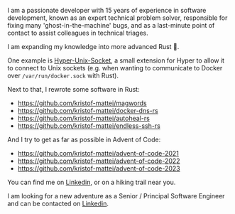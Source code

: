 I am a passionate developer with 15 years of experience in software development, known as an expert technical problem solver, responsible for fixing many 'ghost-in-the-machine' bugs, and as a last-minute point of contact to assist colleagues in technical triages.

I am expanding my knowledge into more advanced Rust 🦀.

One example is [Hyper-Unix-Socket](https://github.com/kristof-mattei/hyper-unix-socket), a small extension for Hyper to allow it to connect to Unix sockets (e.g. when wanting to communicate to Docker over `/var/run/docker.sock` with Rust).

Next to that, I rewrote some software in Rust:

-   https://github.com/kristof-mattei/magwords
-   https://github.com/kristof-mattei/docker-dns-rs
-   https://github.com/kristof-mattei/autoheal-rs
-   https://github.com/kristof-mattei/endless-ssh-rs

And I try to get as far as possible in Advent of Code:

-   https://github.com/kristof-mattei/advent-of-code-2021
-   https://github.com/kristof-mattei/advent-of-code-2022
-   https://github.com/kristof-mattei/advent-of-code-2023

You can find me on [Linkedin](https://linkedin.com/in/kristofmattei), or on a hiking trail near you.

I am looking for a new adventure as a Senior / Principal Software Engineer and can be contacted on [Linkedin](https://linkedin.com/in/kristofmattei).
